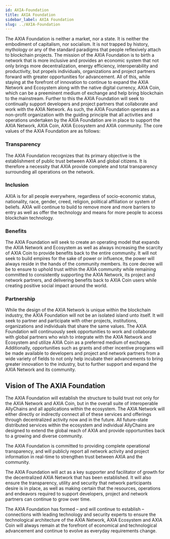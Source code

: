 ```yaml
---
id: AXIA-Foundation
title: AXIA Foundation
sidebar_label: AXIA Foundation
slug: ../AXIA-Foundation
---
```


The AXIA Foundation is neither a market, nor a state. It is neither the embodiment of capitalism, nor socialism. It is not trapped by history, mythology or any of the standard paradigms that people reflexively attach to blockchain projects. The mission of the AXIA Foundation is to birth a network that is more inclusive and provides an economic system that not only brings more decentralization, energy efficiency, interoperability and productivity, but propels individuals, organizations and project partners forward with greater opportunities for advancement. All of this, while staying at the forefront of innovation to continue to expand the AXIA Network and Ecosystem along with the native digital currency, AXIA Coin, which can be a preeminent medium of exchange and help bring blockchain to the mainstream. Further to this the AXIA Foundation will seek to continually support developers and project partners that collaborate and work with the AXIA Network. As such, the AXIA Foundation operates as a non-profit organization with the guiding principle that all activities and operations undertaken by the AXIA Foundation are in place to support the AXIA Network, AXIA Coin, AXIA Ecosystem and AXIA community. The core values of the AXIA Foundation are as follows:

### Transparency
The AXIA Foundation recognizes that its primary objective is the establishment of public trust between AXIA and global citizens. It is therefore a necessity that AXIA provide complete and total transparency surrounding all operations on the network.

### Inclusion
AXIA is for all people everywhere, regardless of socio-economic status, nationality, race, gender, creed, religion, political affiliation or system of beliefs. AXIA will continue to build to remove more and more barriers to entry as well as offer the technology and means for more people to access blockchain technology.

### Benefits
The AXIA Foundation will seek to create an operating model that expands the AXIA Network and Ecosystem as well as always increasing the scarcity of AXIA Coin to provide benefits back to the entire community. It will not seek to build empires for the sake of power or influence, the power will always reside in the hands of the community members. Its core decree will be to ensure to uphold trust within the AXIA community while remaining committed to consistently supporting the AXIA Network, its project and network partners, and delivering benefits back to AXIA Coin users while creating positive social impact around the world. 

### Partnership
While the design of the AXIA Network is unique within the blockchain industry, the AXIA Foundation will not be an isolated island unto itself. It will seek to partner and participate with other projects, institutions, organizations and individuals that share the same values. The AXIA Foundation will continuously seek opportunities to work and collaborate with global partners who wish to integrate with the AXIA Network and Ecosystem and utilize AXIA Coin as a preferred medium of exchange. Additionally, opportunities such as grants and other incentive programs will be made available to developers and project and network partners from a wide variety of fields to not only help incubate their advancements to bring greater innovation to the industry, but to further support and expand the AXIA Network and its community.

## Vision of The AXIA Foundation
The AXIA Foundation will establish the structure to build trust not only for the AXIA Network and AXIA Coin, but in the overall suite of interoperable AllyChains and all applications within the ecosystem. The AXIA Network will either directly or indirectly connect all of these services and offerings through decentralized activity now and in the future. All future-state distributed services within the ecosystem and individual AllyChains are designed to extend the global reach of AXIA and provide opportunities back to a growing and diverse community.

The AXIA Foundation is committed to providing complete operational transparency, and will publicly report all network activity and project information in real-time to strengthen trust between AXIA and the community.

The AXIA Foundation will act as a key supporter and facilitator of growth for the decentralized AXIA Network that has been established. It will also ensure the transparency, utility and security that network participants desire is in place, as well as making certain that the resources, operations and endeavors required to support developers, project and network partners can continue to grow over time. 

The AXIA Foundation has formed – and will continue to establish – connections with leading technology and security experts to ensure the technological architecture of the AXIA Network, AXIA Ecosystem and AXIA Coin will always remain at the forefront of economical and technological advancement and continue to evolve as everyday requirements change. 



